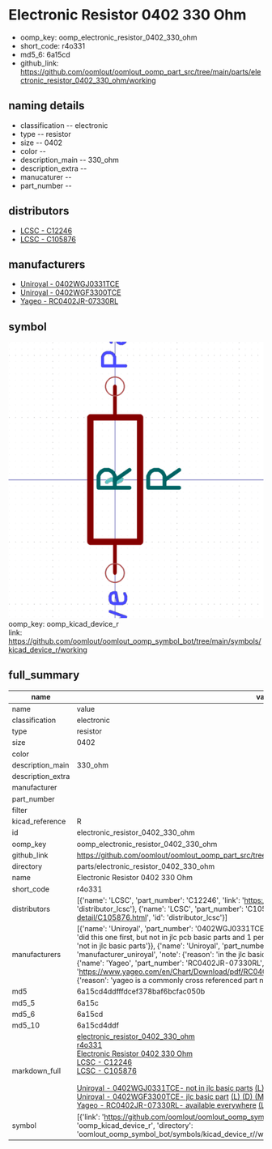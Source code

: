 # Electronic Resistor 0402 330 Ohm

  
* oomp_key: oomp_electronic_resistor_0402_330_ohm 
* short_code: r4o331
* md5_6: 6a15cd  
* github_link: https://github.com/oomlout/oomlout_oomp_part_src/tree/main/parts/electronic_resistor_0402_330_ohm/working  
## naming details
* classification -- electronic
* type -- resistor
* size -- 0402
* color -- 
* description_main -- 330_ohm
* description_extra -- 
* manucaturer -- 
* part_number -- 

## distributors
* [LCSC - C12246](https://lcsc.com/product-detail/C12246.html)  
* [LCSC - C105876](https://lcsc.com/product-detail/C105876.html)  

## manufacturers
* [Uniroyal - 0402WGJ0331TCE]()  
* [Uniroyal - 0402WGF3300TCE]()  
* [Yageo - RC0402JR-07330RL](https://www.yageo.com/en/Chart/Download/pdf/RC0402JR-07330RL)  

## symbol

![](symbol/0/working/working_600.png)  
oomp_key: oomp_kicad_device_r  
link: https://github.com/oomlout/oomlout_oomp_symbol_bot/tree/main/symbols/kicad_device_r/working  


## full_summary
| name | value | 
| --- | --- | 
| name | value | 
| classification | electronic | 
| type | resistor | 
| size | 0402 | 
| color |  | 
| description_main | 330_ohm | 
| description_extra |  | 
| manufacturer |  | 
| part_number |  | 
| filter |  | 
| kicad_reference | R | 
| id | electronic_resistor_0402_330_ohm | 
| oomp_key | oomp_electronic_resistor_0402_330_ohm | 
| github_link | https://github.com/oomlout/oomlout_oomp_part_src/tree/main/parts/electronic_resistor_0402_330_ohm/working | 
| directory | parts/electronic_resistor_0402_330_ohm | 
| name | Electronic Resistor 0402 330 Ohm | 
| short_code | r4o331 | 
| distributors | [{'name': 'LCSC', 'part_number': 'C12246', 'link': 'https://lcsc.com/product-detail/C12246.html', 'id': 'distributor_lcsc'}, {'name': 'LCSC', 'part_number': 'C105876', 'link': 'https://lcsc.com/product-detail/C105876.html', 'id': 'distributor_lcsc'}] | 
| manufacturers | [{'name': 'Uniroyal', 'part_number': '0402WGJ0331TCE', 'link': '', 'id': 'manufacturer_uniroyal', 'note': {'reason': 'did this one first, but not in jlc pcb basic parts and 1 percent are and they are the same price', 'reason_short': 'not in jlc basic parts'}}, {'name': 'Uniroyal', 'part_number': '0402WGF3300TCE', 'link': '', 'id': 'manufacturer_uniroyal', 'note': {'reason': 'in the jlc basic parts catalogue', 'reason_short': 'jlc basic part'}}, {'name': 'Yageo', 'part_number': 'RC0402JR-07330RL', 'link': 'https://www.yageo.com/en/Chart/Download/pdf/RC0402JR-07330RL', 'id': 'manufacturer_yageo', 'note': {'reason': 'yageo is a commonly cross referenced part number', 'reason_short': 'available everywhere'}}] | 
| md5 | 6a15cd4ddfffdcef378baf6bcfac050b | 
| md5_5 | 6a15c | 
| md5_6 | 6a15cd | 
| md5_10 | 6a15cd4ddf | 
| markdown_full | [electronic_resistor_0402_330_ohm](https://github.com/oomlout/oomlout_oomp_part_src/tree/main/parts/electronic_resistor_0402_330_ohm/working)<br>[r4o331](https://github.com/oomlout/oomlout_oomp_part_src/tree/main/parts/electronic_resistor_0402_330_ohm/working)<br>[Electronic Resistor 0402 330 Ohm](https://github.com/oomlout/oomlout_oomp_part_src/tree/main/parts/electronic_resistor_0402_330_ohm/working)<br>[LCSC - C12246<br>](https://lcsc.com/product-detail/C12246.html)[LCSC - C105876<br>](https://lcsc.com/product-detail/C105876.html)<br>[Uniroyal - 0402WGJ0331TCE- not in jlc basic parts]() [(L)  ](https://www.lcsc.com/search?q=0402WGJ0331TCE)[(D)  ](https://www.digikey.com/en/products?keywords=0402WGJ0331TCE)[(M)  ](https://www.mouser.com/Search/Refine?Keyword=0402WGJ0331TCE)[(N)  ](https://www.newark.com/search?st=0402WGJ0331TCE)[(SZ)  ](https://so.szlcsc.com/global.html?k=0402WGJ0331TCE)<br>[Uniroyal - 0402WGF3300TCE- jlc basic part]() [(L)  ](https://www.lcsc.com/search?q=0402WGF3300TCE)[(D)  ](https://www.digikey.com/en/products?keywords=0402WGF3300TCE)[(M)  ](https://www.mouser.com/Search/Refine?Keyword=0402WGF3300TCE)[(N)  ](https://www.newark.com/search?st=0402WGF3300TCE)[(SZ)  ](https://so.szlcsc.com/global.html?k=0402WGF3300TCE)<br>[Yageo - RC0402JR-07330RL- available everywhere](https://www.yageo.com/en/Chart/Download/pdf/RC0402JR-07330RL) [(L)  ](https://www.lcsc.com/search?q=RC0402JR-07330RL)[(D)  ](https://www.digikey.com/en/products?keywords=RC0402JR-07330RL)[(M)  ](https://www.mouser.com/Search/Refine?Keyword=RC0402JR-07330RL)[(N)  ](https://www.newark.com/search?st=RC0402JR-07330RL)[(SZ)  ](https://so.szlcsc.com/global.html?k=RC0402JR-07330RL)<br> | 
| symbol | [{'link': 'https://github.com/oomlout/oomlout_oomp_symbol_bot/tree/main/symbols/kicad_device_r', 'oomp_key': 'oomp_kicad_device_r', 'directory': 'oomlout_oomp_symbol_bot/symbols/kicad_device_r//working/working.kicad_sym'}] | 

